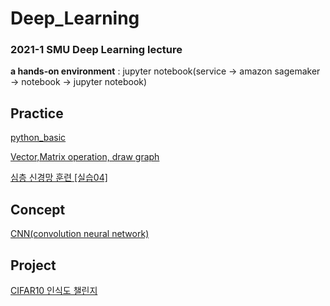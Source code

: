 # Deep_Learning
### 2021-1 SMU Deep Learning lecture 

**a hands-on environment** : jupyter notebook(service -> amazon sagemaker -> notebook -> jupyter notebook)

## Practice
[python_basic](https://github.com/sunjungAn/Deep_Learning/blob/master/1.%20python_basic.ipynb)

[Vector,Matrix operation, draw graph](https://github.com/sunjungAn/Deep_Learning/blob/master/2.%20Vector%2C%20Matrix%20operation%2C%20draw%20graph.ipynb)

[심층 신경망 훈련 [실습04]](https://github.com/sunjungAn/Deep_Learning/tree/master/%5B%EC%8B%A4%EC%8A%B504%5D%EC%8B%AC%EC%B8%B5%EC%8B%A0%EA%B2%BD%EB%A7%9D%20%ED%9B%88%EB%A0%A8)
## Concept
[CNN(convolution neural network)]()

## Project
[CIFAR10 인식도 챌린지](https://github.com/sunjungAn/Deep_Learning/tree/master/CIFAR10_CNN)
